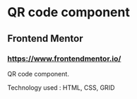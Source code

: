 # QR code component

## Frontend Mentor

### https://www.frontendmentor.io/

QR code component.

Technology used : HTML, CSS, GRID
